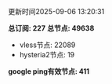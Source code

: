 更新时间2025-09-06 13:20:31

**总订阅: 227**
**总节点: 49638**
- vless节点: 22089
- hysteria2节点: 19

**google ping有效节点: 411**

